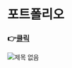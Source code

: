 # 포트폴리오

### 👉[클릭](https://chanjin5212.github.io/portfolio/#)
![제목 없음](https://user-images.githubusercontent.com/97499271/173731961-117e2d44-2458-4ff0-8d38-d5bc8910f322.png)
